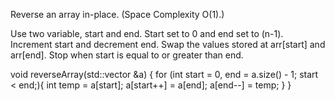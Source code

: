 Reverse an array in-place. (Space Complexity O(1).)

Use two variable, start and end. Start set to 0 and end set to (n-1).
Increment start and decrement end.
Swap the values stored at arr[start]
and arr[end].
Stop when start is equal to or greater than end.

void reverseArray(std::vector<int> &a) {
  for (int start = 0, end = a.size() - 1; start < end;){
  int temp = a[start];
  a[start++] = a[end];
  a[end--] = temp;
  }
}
